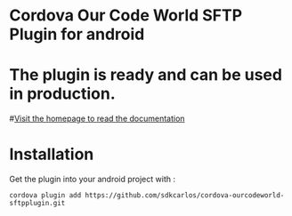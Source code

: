 # Cordova Our Code World SFTP Plugin for android

# The plugin is ready and can be used in production.

#[Visit the homepage to read the documentation](https://sdkcarlos.github.io/sites/cordova-sftp-plugin.html)

# Installation

Get the plugin into your android project with :

```batch
cordova plugin add https://github.com/sdkcarlos/cordova-ourcodeworld-sftpplugin.git
```


